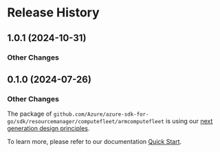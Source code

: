 # Release History

## 1.0.1 (2024-10-31)
### Other Changes


## 0.1.0 (2024-07-26)
### Other Changes

The package of `github.com/Azure/azure-sdk-for-go/sdk/resourcemanager/computefleet/armcomputefleet` is using our [next generation design principles](https://azure.github.io/azure-sdk/general_introduction.html).

To learn more, please refer to our documentation [Quick Start](https://aka.ms/azsdk/go/mgmt).